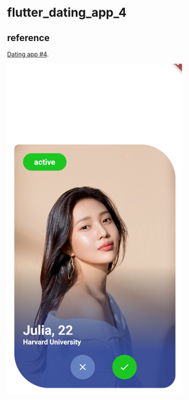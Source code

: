 # flutter_dating_app_4

## reference
[Dating app #4](https://dribbble.com/shots/13957151-Dating-app-4).

![Screenshot](screenshot.png)
